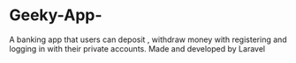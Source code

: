 # Geeky-App-
A banking app that users can deposit , withdraw money with registering and logging in with their private accounts. Made and developed by Laravel
